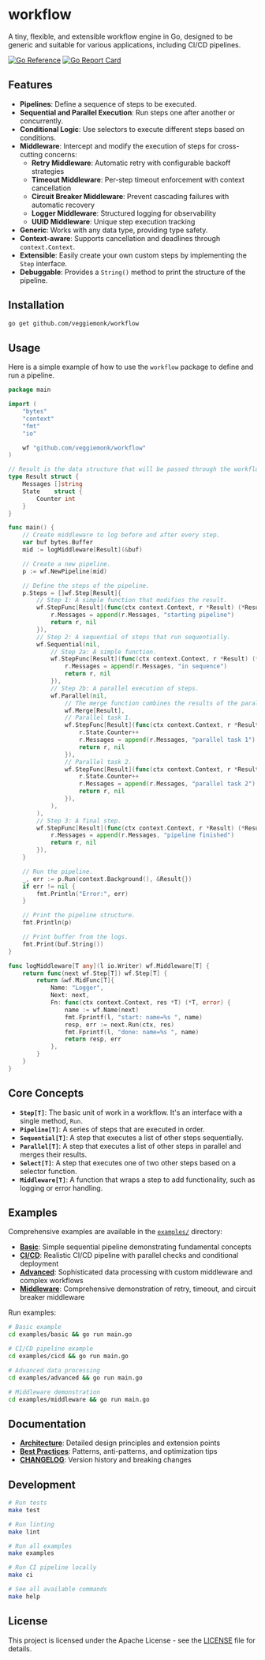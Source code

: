 # workflow

A tiny, flexible, and extensible workflow engine in Go, designed to be generic and suitable for various applications, including CI/CD pipelines.

[![Go Reference](https://pkg.go.dev/badge/github.com/veggiemonk/workflow.svg)](https://pkg.go.dev/github.com/veggiemonk/workflow) [![Go Report Card](https://goreportcard.com/badge/github.com/veggiemonk/workflow)](https://goreportcard.com/report/github.com/veggiemonk/workflow)

## Features

- **Pipelines**: Define a sequence of steps to be executed.
- **Sequential and Parallel Execution**: Run steps one after another or concurrently.
- **Conditional Logic**: Use selectors to execute different steps based on conditions.
- **Middleware**: Intercept and modify the execution of steps for cross-cutting concerns:
  - **Retry Middleware**: Automatic retry with configurable backoff strategies
  - **Timeout Middleware**: Per-step timeout enforcement with context cancellation
  - **Circuit Breaker Middleware**: Prevent cascading failures with automatic recovery
  - **Logger Middleware**: Structured logging for observability
  - **UUID Middleware**: Unique step execution tracking
- **Generic**: Works with any data type, providing type safety.
- **Context-aware**: Supports cancellation and deadlines through `context.Context`.
- **Extensible**: Easily create your own custom steps by implementing the `Step` interface.
- **Debuggable**: Provides a `String()` method to print the structure of the pipeline.

## Installation

```bash
go get github.com/veggiemonk/workflow
```

## Usage

Here is a simple example of how to use the `workflow` package to define and run a pipeline.

```go
package main

import (
	"bytes"
	"context"
	"fmt"
	"io"

	wf "github.com/veggiemonk/workflow"
)

// Result is the data structure that will be passed through the workflow.
type Result struct {
	Messages []string
	State    struct {
		Counter int
	}
}

func main() {
	// Create middleware to log before and after every step.
	var buf bytes.Buffer
	mid := logMiddleware[Result](&buf)

	// Create a new pipeline.
	p := wf.NewPipeline(mid)

	// Define the steps of the pipeline.
	p.Steps = []wf.Step[Result]{
		// Step 1: A simple function that modifies the result.
		wf.StepFunc[Result](func(ctx context.Context, r *Result) (*Result, error) {
			r.Messages = append(r.Messages, "starting pipeline")
			return r, nil
		}),
		// Step 2: A sequential of steps that run sequentially.
		wf.Sequential(nil,
			// Step 2a: A simple function.
			wf.StepFunc[Result](func(ctx context.Context, r *Result) (*Result, error) {
				r.Messages = append(r.Messages, "in sequence")
				return r, nil
			}),
			// Step 2b: A parallel execution of steps.
			wf.Parallel(nil,
				// The merge function combines the results of the parallel steps.
				wf.Merge[Result],
				// Parallel task 1.
				wf.StepFunc[Result](func(ctx context.Context, r *Result) (*Result, error) {
					r.State.Counter++
					r.Messages = append(r.Messages, "parallel task 1")
					return r, nil
				}),
				// Parallel task 2.
				wf.StepFunc[Result](func(ctx context.Context, r *Result) (*Result, error) {
					r.State.Counter++
					r.Messages = append(r.Messages, "parallel task 2")
					return r, nil
				}),
			),
		),
		// Step 3: A final step.
		wf.StepFunc[Result](func(ctx context.Context, r *Result) (*Result, error) {
			r.Messages = append(r.Messages, "pipeline finished")
			return r, nil
		}),
	}

	// Run the pipeline.
	_, err := p.Run(context.Background(), &Result{})
	if err != nil {
		fmt.Println("Error:", err)
	}

	// Print the pipeline structure.
	fmt.Println(p)

	// Print buffer from the logs.
	fmt.Print(buf.String())
}

func logMiddleware[T any](l io.Writer) wf.Middleware[T] {
	return func(next wf.Step[T]) wf.Step[T] {
		return &wf.MidFunc[T]{
			Name: "Logger",
			Next: next,
			Fn: func(ctx context.Context, res *T) (*T, error) {
				name := wf.Name(next)
				fmt.Fprintf(l, "start: name=%s ", name)
				resp, err := next.Run(ctx, res)
				fmt.Fprintf(l, "done: name=%s ", name)
				return resp, err
			},
		}
	}
}
```

## Core Concepts

- **`Step[T]`**: The basic unit of work in a workflow. It's an interface with a single method, `Run`.
- **`Pipeline[T]`**: A series of steps that are executed in order.
- **`Sequential[T]`**: A step that executes a list of other steps sequentially.
- **`Parallel[T]`**: A step that executes a list of other steps in parallel and merges their results.
- **`Select[T]`**: A step that executes one of two other steps based on a selector function.
- **`Middleware[T]`**: A function that wraps a step to add functionality, such as logging or error handling.

## Examples

Comprehensive examples are available in the [`examples/`](./examples/) directory:

- **[Basic](./examples/basic/)**: Simple sequential pipeline demonstrating fundamental concepts
- **[CI/CD](./examples/cicd/)**: Realistic CI/CD pipeline with parallel checks and conditional deployment
- **[Advanced](./examples/advanced/)**: Sophisticated data processing with custom middleware and complex workflows
- **[Middleware](./examples/middleware/)**: Comprehensive demonstration of retry, timeout, and circuit breaker middleware

Run examples:
```bash
# Basic example
cd examples/basic && go run main.go

# CI/CD pipeline example
cd examples/cicd && go run main.go

# Advanced data processing
cd examples/advanced && go run main.go

# Middleware demonstration
cd examples/middleware && go run main.go
```

## Documentation

- **[Architecture](./docs/architecture.md)**: Detailed design principles and extension points
- **[Best Practices](./docs/best-practices.md)**: Patterns, anti-patterns, and optimization tips
- **[CHANGELOG](./CHANGELOG.md)**: Version history and breaking changes

## Development

```bash
# Run tests
make test

# Run linting
make lint

# Run all examples
make examples

# Run CI pipeline locally
make ci

# See all available commands
make help
```

## License

This project is licensed under the Apache License - see the [LICENSE](LICENSE) file for details.
